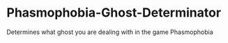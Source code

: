 # Phasmophobia-Ghost-Determinator
 Determines what ghost you are dealing with in the game Phasmophobia

